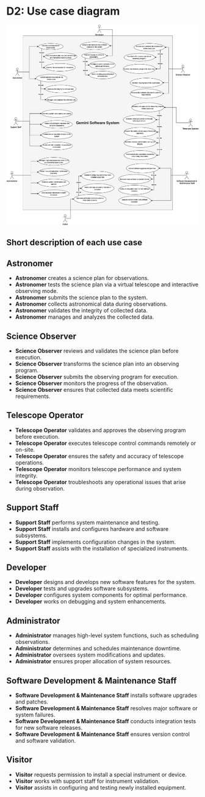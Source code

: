 # D2: Use case diagram

![Gemini6 Diagram](./use_case.png)

## Short description of each use case

## Astronomer

- **Astronomer** creates a science plan for observations.
- **Astronomer** tests the science plan via a virtual telescope and interactive observing mode.
- **Astronomer** submits the science plan to the system.
- **Astronomer** collects astronomical data during observations.
- **Astronomer** validates the integrity of collected data.
- **Astronomer** manages and analyzes the collected data.

## Science Observer

- **Science Observer** reviews and validates the science plan before execution.
- **Science Observer** transforms the science plan into an observing program.
- **Science Observer** submits the observing program for execution.
- **Science Observer** monitors the progress of the observation.
- **Science Observer** ensures that collected data meets scientific requirements.

## Telescope Operator

- **Telescope Operator** validates and approves the observing program before execution.
- **Telescope Operator** executes telescope control commands remotely or on-site.
- **Telescope Operator** ensures the safety and accuracy of telescope operations.
- **Telescope Operator** monitors telescope performance and system integrity.
- **Telescope Operator** troubleshoots any operational issues that arise during observation.

## Support Staff

- **Support Staff** performs system maintenance and testing.
- **Support Staff** installs and configures hardware and software subsystems.
- **Support Staff** implements configuration changes in the system.
- **Support Staff** assists with the installation of specialized instruments.

## Developer

- **Developer** designs and develops new software features for the system.
- **Developer** tests and upgrades software subsystems.
- **Developer** configures system components for optimal performance.
- **Developer** works on debugging and system enhancements.

## Administrator

- **Administrator** manages high-level system functions, such as scheduling observations.
- **Administrator** determines and schedules maintenance downtime.
- **Administrator** oversees system modifications and updates.
- **Administrator** ensures proper allocation of system resources.

## Software Development & Maintenance Staff

- **Software Development & Maintenance Staff** installs software upgrades and patches.
- **Software Development & Maintenance Staff** resolves major software or system failures.
- **Software Development & Maintenance Staff** conducts integration tests for new software releases.
- **Software Development & Maintenance Staff** ensures version control and software validation.

## Visitor

- **Visitor** requests permission to install a special instrument or device.
- **Visitor** works with support staff for instrument validation.
- **Visitor** assists in configuring and testing newly installed equipment.
